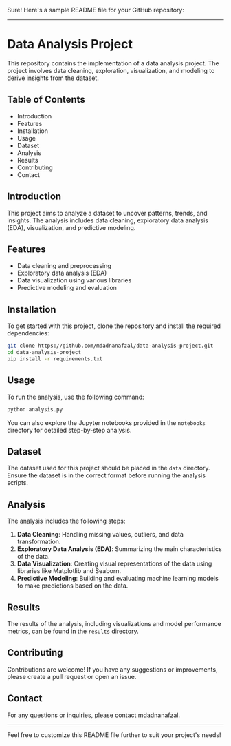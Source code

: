 Sure! Here's a sample README file for your GitHub repository:

---

# Data Analysis Project

This repository contains the implementation of a data analysis project. The project involves data cleaning, exploration, visualization, and modeling to derive insights from the dataset.

## Table of Contents
- Introduction
- Features
- Installation
- Usage
- Dataset
- Analysis
- Results
- Contributing
- Contact

## Introduction
This project aims to analyze a dataset to uncover patterns, trends, and insights. The analysis includes data cleaning, exploratory data analysis (EDA), visualization, and predictive modeling.

## Features
- Data cleaning and preprocessing
- Exploratory data analysis (EDA)
- Data visualization using various libraries
- Predictive modeling and evaluation

## Installation
To get started with this project, clone the repository and install the required dependencies:

```bash
git clone https://github.com/mdadnanafzal/data-analysis-project.git
cd data-analysis-project
pip install -r requirements.txt
```

## Usage
To run the analysis, use the following command:

```bash
python analysis.py
```

You can also explore the Jupyter notebooks provided in the `notebooks` directory for detailed step-by-step analysis.

## Dataset
The dataset used for this project should be placed in the `data` directory. Ensure the dataset is in the correct format before running the analysis scripts.

## Analysis
The analysis includes the following steps:
1. **Data Cleaning**: Handling missing values, outliers, and data transformation.
2. **Exploratory Data Analysis (EDA)**: Summarizing the main characteristics of the data.
3. **Data Visualization**: Creating visual representations of the data using libraries like Matplotlib and Seaborn.
4. **Predictive Modeling**: Building and evaluating machine learning models to make predictions based on the data.

## Results
The results of the analysis, including visualizations and model performance metrics, can be found in the `results` directory.

## Contributing
Contributions are welcome! If you have any suggestions or improvements, please create a pull request or open an issue.


## Contact
For any questions or inquiries, please contact mdadnanafzal.

---

Feel free to customize this README file further to suit your project's needs!
